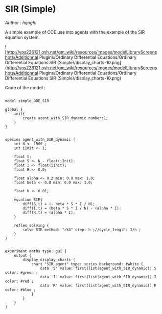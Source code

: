 [//]: # (keyword|operator_diff)
[//]: # (keyword|statement_equation)
[//]: # (keyword|statement_\=)
[//]: # (keyword|statement_solve)
[//]: # (keyword|concept_equation)
[//]: # (keyword|concept_math)
# SIR (Simple)


_Author : hqnghi_

A simple example of ODE use into agents with the example of the SIR equation system.


![http://vps226121.ovh.net/gm_wiki/resources/images/modelLibraryScreenshots/Additionnal Plugins/Ordinary Differential Equations/Ordinary Differential Equations SIR (Simple)/display_charts-10.png](http://vps226121.ovh.net/gm_wiki/resources/images/modelLibraryScreenshots/Additionnal Plugins/Ordinary Differential Equations/Ordinary Differential Equations SIR (Simple)/display_charts-10.png)

Code of the model : 

```

model simple_ODE_SIR

global {
	init{
		create agent_with_SIR_dynamic number:1;
	}
}


species agent_with_SIR_dynamic {
	int N <- 1500 ;
	int iInit <- 1;		

    float t;  
	float S <- N - float(iInit); 	      
	float I <- float(iInit); 
	float R <- 0.0; 
	
	float alpha <- 0.2 min: 0.0 max: 1.0;
	float beta <- 0.8 min: 0.0 max: 1.0;

	float h <- 0.01;
   
	equation SIR{ 
		diff(S,t) = (- beta * S * I / N);
		diff(I,t) = (beta * S * I / N) - (alpha * I);
		diff(R,t) = (alpha * I);
	}
                
    reflex solving {
    	solve SIR method: "rk4" step: h ;//cycle_length: 1/h ;
    }    
}


experiment maths type: gui {
	output { 
		display display_charts {
			chart "SIR_agent" type: series background: #white {
				data 'S' value: first(list(agent_with_SIR_dynamic)).S color: #green ;				
				data 'I' value: first(list(agent_with_SIR_dynamic)).I color: #red ;
				data 'R' value: first(list(agent_with_SIR_dynamic)).R color: #blue ;
			}
		}
	}
}
```
